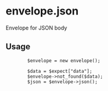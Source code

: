 # envelope.json

Envelope for JSON body

## Usage

```
		$envelope = new envelope();

		$data = $expect["data"];
		$envelope->not_found($data);
		$json = $envelope->json();
```
